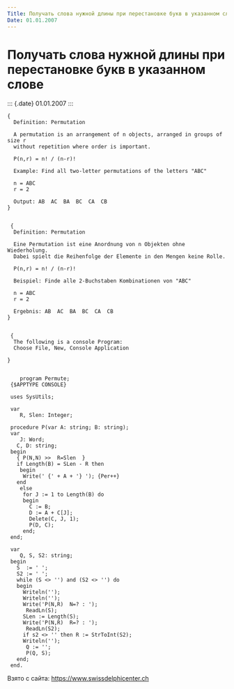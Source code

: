 ```yaml
---
Title: Получать слова нужной длины при перестановке букв в указанном слове
Date: 01.01.2007
---
```



Получать слова нужной длины при перестановке букв в указанном слове
===================================================================

::: {.date}
01.01.2007
:::

    { 
      Definition: Permutation 
     
      A permutation is an arrangement of n objects, arranged in groups of size r 
      without repetition where order is important. 
     
      P(n,r) = n! / (n-r)! 
     
      Example: Find all two-letter permutations of the letters "ABC" 
     
      n = ABC 
      r = 2 
     
      Output: AB  AC  BA  BC  CA  CB 
    }
     
     
     { 
      Definition: Permutation 
     
      Eine Permutation ist eine Anordnung von n Objekten ohne Wiederholung. 
      Dabei spielt die Reihenfolge der Elemente in den Mengen keine Rolle. 
     
      P(n,r) = n! / (n-r)! 
     
      Beispiel: Finde alle 2-Buchstaben Kombinationen von "ABC" 
     
      n = ABC 
      r = 2 
     
      Ergebnis: AB  AC  BA  BC  CA  CB 
    }
     
     
     { 
      The following is a console Program: 
      Choose File, New, Console Application 
     
    }
     
     
        program Permute;
     {$APPTYPE CONSOLE}
     
     uses SysUtils;
     
     var
        R, Slen: Integer;
     
     procedure P(var A: string; B: string);
     var
        J: Word;
       C, D: string;
     begin
       { P(N,N) >>  R=Slen  }
       if Length(B) = SLen - R then
        begin
         Write(' {' + A + '} '); {Per++}
       end
        else
         for J := 1 to Length(B) do
         begin
           C := B;
           D := A + C[J];
           Delete(C, J, 1);
           P(D, C);
         end;
     end;
     
     var
        Q, S, S2: string;
     begin
       S  := ' ';
       S2 := ' ';
       while (S <> '') and (S2 <> '') do
       begin
         Writeln('');
         Writeln('');
         Write('P(N,R)  N=? : ');
          ReadLn(S);
         SLen := Length(S);
         Write('P(N,R)  R=? : ');
          ReadLn(S2);
         if s2 <> '' then R := StrToInt(S2);
         Writeln('');
          Q := '';
          P(Q, S);
       end;
     end.

Взято с сайта: <https://www.swissdelphicenter.ch>
